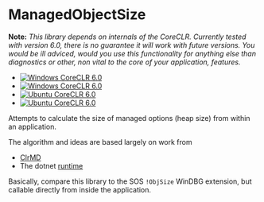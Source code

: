 # ManagedObjectSize

**Note:** _This library depends on internals of the CoreCLR. Currently tested with version 6.0, there is no guarantee it will work with future versions. You would be ill adviced, would you use this functionality for anything else than diagnostics or other, non vital to the core of your application, features._

* [![Windows CoreCLR 6.0](https://github.com/cklutz/ManagedObjectSize/actions/workflows/windows-coreclr-6.0.yml/badge.svg)](https://github.com/cklutz/ManagedObjectSize/actions/workflows/windows-coreclr-6.0.yml)
* [![Windows CoreCLR 6.0](https://github.com/cklutz/ManagedObjectSize/actions/workflows/windows-coreclr-7.0.yml/badge.svg)](https://github.com/cklutz/ManagedObjectSize/actions/workflows/windows-coreclr-7.0.yml)
* [![Ubuntu CoreCLR 6.0](https://github.com/cklutz/ManagedObjectSize/actions/workflows/ubuntu-coreclr-6.0.yml/badge.svg)](https://github.com/cklutz/ManagedObjectSize/actions/workflows/ubuntu-coreclr-6.0.yml)
* [![Ubuntu CoreCLR 6.0](https://github.com/cklutz/ManagedObjectSize/actions/workflows/ubuntu-coreclr-7.0.yml/badge.svg)](https://github.com/cklutz/ManagedObjectSize/actions/workflows/ubuntu-coreclr-7.0.yml)



Attempts to calculate the size of managed options (heap size) from within an application.

The algorithm and ideas are based largely on work from

- [ClrMD](https://github.com/microsoft/clrmd)
- The dotnet [runtime](https://github.com/dotnet/runtime)

Basically, compare this library to the SOS `!ObjSize` WinDBG extension, but callable
directly from inside the application.
